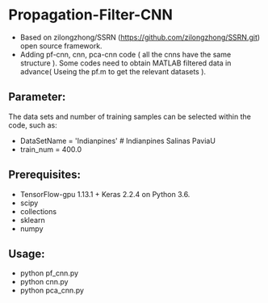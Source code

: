 # Propagation-Filter-CNN
- Based on zilongzhong/SSRN (https://github.com/zilongzhong/SSRN.git) open source framework.
- Adding pf-cnn, cnn, pca-cnn code ( all the cnns have the same structure ). Some codes need to obtain MATLAB filtered data in advance( Useing the pf.m to get the relevant datasets ). 

## Parameter:
The data sets and  number of training samples can be selected within the code, such as:
- DataSetName = 'Indianpines'      # Indianpines  Salinas  PaviaU
- train_num = 400.0

## Prerequisites:
- TensorFlow-gpu 1.13.1 + Keras 2.2.4 on Python 3.6.
- scipy
- collections
- sklearn
- numpy

## Usage:
- python pf_cnn.py     
- python cnn.py
- python pca_cnn.py
